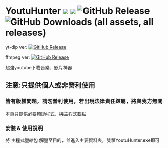 # YoutuHunter ![](https://img.shields.io/badge/Rates-5_stars-orange) ![](https://img.shields.io/badge/Only_personal_use_&__Non--profit-330033) ![GitHub Release](https://img.shields.io/github/v/release/memtrain/YoutuHunter) ![GitHub Downloads (all assets, all releases)](https://img.shields.io/github/downloads/memtrain/YoutuHunter/total)


yt-dlp ver:
[![GitHub Release](https://img.shields.io/github/v/release/yt-dlp/yt-dlp?style=for-the-badge&color=990000)](https://github.com/yt-dlp/yt-dlp/releases/tag/2024.08.06 "PyPi")

ffmpeg ver:
[![GitHub Release](https://img.shields.io/github/v/release/GyanD/codexffmpeg?style=for-the-badge&color=009900)](https://github.com/GyanD/codexffmpeg/releases "PyPi")

超強youtube下載音樂、影片神器
## 注意:只提供個人或非營利使用
### 皆有版權問題，請勿營利使用，若出現法律責任歸屬，將與我方無關
本頁只提供必要輔助程式、與主程式載點

### 安裝 & 使用說明
將 主程式壓縮包 解壓至目的，並進入主要資料夾，雙擊YoutuHunter.exe即可
